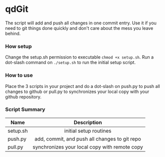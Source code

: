 <!-- https://github.com/adam-p/markdown-here/wiki/Markdown-Cheatsheet -->
<!-- https://stackedit.io/editor -->
<!-- http://www.emoji-cheat-sheet.com/ -->

qdGit
=================
The script will add and push all changes in one commit entry. Use it if you need to git things done quickly and don't care about the mess you leave behind.

### How setup
Change the setup.sh permission to executable `chmod +x setup.sh`. Run a dot-slash command on `./setup.sh` to run the initial setup script.

### How to use
Place the 3 scripts in your project and do a dot-slash on push.py to push all changes to github or pull.py to synchronizes your local copy with your github repository.


### Script Summary

|  Name        | Description           |
| ------------- |:--------------------:|
| setup.sh   | initial setup routines |
| push.py      | add, commit, and push all changes to git repo |
| pull.py      | synchronizes your local copy with remote copy |
